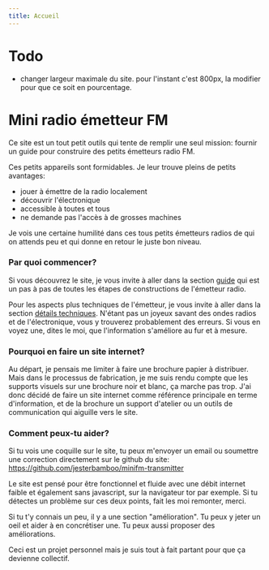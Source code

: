```yaml
---
title: Accueil
---
```


# Todo
- changer largeur maximale du site. pour l'instant c'est 800px, la modifier pour que ce soit en pourcentage.

# Mini radio émetteur FM

Ce site est un tout petit outils qui tente de remplir une seul mission: fournir un guide pour construire des petits émetteurs radio FM.

Ces petits appareils sont formidables. Je leur trouve pleins de petits avantages:

- jouer à émettre de la radio localement
- découvrir l'électronique
- accessible à toutes et tous
- ne demande pas l'accès à de grosses machines

Je vois une certaine humilité dans ces tous petits émetteurs radios de qui on attends peu et qui donne en retour le juste bon niveau.

### Par quoi commencer?

Si vous découvrez le site, je vous invite à aller dans la section [guide](/guide) qui est un pas à pas de toutes les étapes de constructions de l'émetteur radio.

Pour les aspects plus techniques de l'émetteur, je vous invite à aller dans la section [détails techniques](/techniques). N'étant pas un joyeux savant des ondes radios et de l'électronique, vous y trouverez probablement des erreurs. Si vous en voyez une, dites le moi, que l'information s'améliore au fur et à mesure.

### Pourquoi en faire un site internet?

Au départ, je pensais me limiter à faire une brochure papier à distribuer. Mais dans le processus de fabrication, je me suis rendu compte que les supports visuels sur une brochure noir et blanc, ça marche pas trop. J'ai donc décidé de faire un site internet comme référence principale en terme d'information, et de la brochure un support d'atelier ou un outils de communication qui aiguille vers le site.


### Comment peux-tu aider?

Si tu vois une coquille sur le site, tu peux m'envoyer un email ou  soumettre une correction directement sur le github du site: <https://github.com/jesterbamboo/minifm-transmitter>

Le site est pensé pour être fonctionnel et fluide avec une débit internet faible et également sans javascript, sur la navigateur tor par exemple. Si tu détectes un problème sur ces deux points, fait les moi remonter, merci.

Si tu t'y connais un peu, il y a une section "amélioration". Tu peux y jeter un oeil et aider à en concrétiser une. Tu peux aussi proposer des améliorations.

Ceci est un projet personnel mais je suis tout à fait partant pour que ça devienne collectif.

